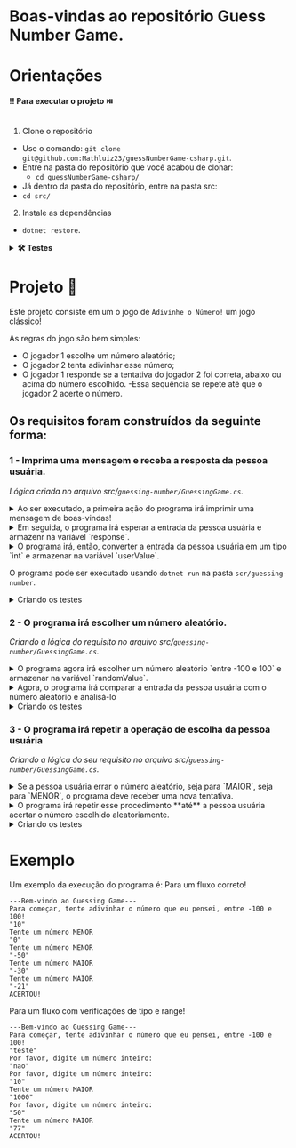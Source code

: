 # Boas-vindas ao repositório Guess Number Game.

# Orientações

  <summary><strong>‼️ Para executar o projeto ⏯️</strong></summary><br />

  1. Clone o repositório

  - Use o comando: `git clone git@github.com:Mathluiz23/guessNumberGame-csharp.git`.
  - Entre na pasta do repositório que você acabou de clonar:
    - `cd guessNumberGame-csharp/`
  - Já dentro da pasta do repositório, entre na pasta src:
  - `cd src/`

  2. Instale as dependências

  - `dotnet restore`.
  
<details>
  <summary><strong>🛠 Testes</strong></summary><br />
  <h3>Executando todos os testes</h3>

  Para executar os testes com o .NET, execute o comando dentro do diretório `src/<project>` ou de seus testes `src/<project>.Test`!

  ```
  dotnet test
  ```
</details>

# Projeto 🎥

Este projeto consiste em um o jogo de `Adivinhe o Número!` um jogo clássico!

As regras do jogo são bem simples:
- O jogador 1 escolhe um número aleatório;
- O jogador 2 tenta adivinhar esse número;
- O jogador 1 responde se a tentativa do jogador 2 foi correta, abaixo ou acima do número escolhido.
-Essa sequência se repete até que o jogador 2 acerte o número.

## Os requisitos foram construídos da seguinte forma:
  
 
### 1 - Imprima uma mensagem e receba a resposta da pessoa usuária.
_Lógica criada no arquivo src/`guessing-number/GuessingGame.cs`._

<details>
  <summary>Ao ser executado, a primeira ação do programa irá imprimir uma mensagem de boas-vindas!</summary><br/>

 A mensagem será exatamente:
 ```
 "---Bem-vindo ao Guessing Game---"
 "Para começar, tente adivinhar o número que eu pensei, entre -100 e 100!"
 ```
  
 > Lógica criada na função `Greet()`

</details>

<details>
  <summary>Em seguida, o programa irá esperar a entrada da pessoa usuária e armazenr na variável `response`.</summary><br />

> Se a pessoa usuária não inserir um número **inteiro**, ou se ele inserir um número **fora do range** (-100, 100), o programa irá imprimir a mensagem: `"Por favor, digite um número inteiro:"`
> 
    > E esperar uma nova entrada da pessoa usuária **até** a pessoa usuária inserir um número válido.
  
</details>

<details>
  <summary>O programa irá, então, converter a entrada da pessoa usuária em um tipo `int` e armazenar na variável `userValue`.</summary><br />

> Lógica criada na função `ChooseNumber()`
  
</details>

O programa pode ser executado usando
`dotnet run` na pasta `scr/guessing-number`.

<details>
  <summary> Criando os testes </summary><br/>
  
- Se o programa **imprime a mensagem correta**
- Se o programa **recebe a entrada da pessoa usuária**
- Se o programa **faz a validação do tipo `int`**
- Se o programa **faz a validação do range `-100 e 100`**

</details>

### 2 - O programa irá escolher um número aleatório.
_Criando a lógica do requisito no arquivo src/`guessing-number/GuessingGame.cs`._

<details>
  <summary>O programa agora irá escolher um número aleatório `entre -100 e 100` e armazenar na variável `randomValue`.</summary><br/>

> Utilizado a função `random.GetInt(x, y)` para escolher números aleatórios.

</details>

<details>
  <summary>Agora, o programa irá comparar a entrada da pessoa usuária com o número aleatório e analisá-lo</summary><br />

- **Se** a entrada for **maior** que o número aleatório, o programa deverá imprimir a mensagem: `Tente um número MENOR`
- **Se** a entrada for **menor** que o número aleatório, o programa deverá imprimir a mensagem: `Tente um número MAIOR`
- **Se** a entrada for **igual** ao número aleatório, o programa deverá imprimir a mensagem: `ACERTOU!`
 
</details>

<details>
  <summary> Criando os testes </summary><br/>

  - Se o programa **escolhe um número aleatório entre -100 e 100**
  - Se o programa **compara corretamente a entrada e o número escolhido**
  - Quando o número da pessoa usuária é **menor**
  - Quando o número da pessoa usuária é **maior**
  - Quando a pessoa usuária **acertar**

</details>

### 3 - O programa irá repetir a operação de escolha da pessoa usuária
_Criando a lógica do seu requisito no arquivo src/`guessing-number/GuessingGame.cs`._

<details>
  <summary>Se a pessoa usuária errar o número aleatório, seja para `MAIOR`, seja para `MENOR`, o programa deve receber uma nova tentativa.</summary><br/>

</details>

<details>
  <summary>O programa irá repetir esse procedimento **até** a pessoa usuária acertar o número escolhido aleatoriamente.</summary><br />
 
</details>

<details>
  <summary> Criando os testes </summary><br/>

  - Se o programa **repete o comportamento até a pessoa usuária acertar.**
  
</details>

# Exemplo

Um exemplo da execução do programa é:
Para um fluxo correto! 
```
---Bem-vindo ao Guessing Game---
Para começar, tente adivinhar o número que eu pensei, entre -100 e 100!
"10"
Tente um número MENOR
"0"
Tente um número MENOR
"-50"
Tente um número MAIOR
"-30"
Tente um número MAIOR
"-21"
ACERTOU!
```

Para um fluxo com verificações de tipo e range!
```
---Bem-vindo ao Guessing Game---
Para começar, tente adivinhar o número que eu pensei, entre -100 e 100!
"teste"
Por favor, digite um número inteiro:
"nao"
Por favor, digite um número inteiro:
"10"
Tente um número MAIOR
"1000"
Por favor, digite um número inteiro:
"50"
Tente um número MAIOR
"77"
ACERTOU!
```

